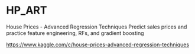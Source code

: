 # HP_ART
House Prices - Advanced Regression Techniques
Predict sales prices and practice feature engineering, RFs, and gradient boosting

https://www.kaggle.com/c/house-prices-advanced-regression-techniques
